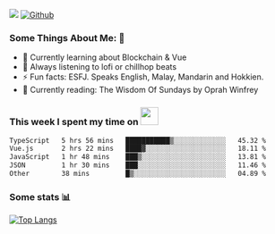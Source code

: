 ![](https://visitor-badge.laobi.icu/badge?page_id=seanho96.seanho96)
[![Github](https://img.shields.io/github/followers/seanho96?label=Follow&style=social)](https://github.com/seanho96)

### Some Things About Me: 👋
- 🌱 Currently learning about Blockchain & Vue
- :musical_note: Always listening to lofi or chillhop beats
- :zap: Fun facts: ESFJ. Speaks English, Malay, Mandarin and Hokkien.
- :book: Currently reading: The Wisdom Of Sundays by Oprah Winfrey

### This week I spent my time on <img src="https://media.giphy.com/media/SvQzkTQb3ZwKcj1QTO/giphy.gif" width="32">

<!--START_SECTION:waka-->

```txt
TypeScript   5 hrs 56 mins   ███████████▒░░░░░░░░░░░░░   45.32 %
Vue.js       2 hrs 22 mins   ████▓░░░░░░░░░░░░░░░░░░░░   18.11 %
JavaScript   1 hr 48 mins    ███▒░░░░░░░░░░░░░░░░░░░░░   13.81 %
JSON         1 hr 30 mins    ███░░░░░░░░░░░░░░░░░░░░░░   11.46 %
Other        38 mins         █▒░░░░░░░░░░░░░░░░░░░░░░░   04.89 %
```

<!--END_SECTION:waka-->

### Some stats 📊

[![Top Langs](https://github-readme-stats.vercel.app/api/top-langs/?username=seanho96&layout=compact&theme=graywhite)](https://github.com/anuraghazra/github-readme-stats)
<br/>
<!-- ![GitHub stats](https://github-readme-stats.vercel.app/api?username=seanho96&show_icons=true&theme=graywhite)-->

